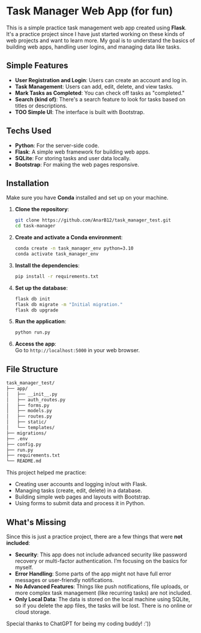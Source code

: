 # **Task Manager Web App (for fun)**

This is a simple practice task management web app created using **Flask**. It's a practice project since I have just started working on these kinds of web projects and want to learn more. My goal is to understand the basics of building web apps, handling user logins, and managing data like tasks.

## **Simple Features**

- **User Registration and Login**: Users can create an account and log in.
- **Task Management**: Users can add, edit, delete, and view tasks.
- **Mark Tasks as Completed**: You can check off tasks as "completed."
- **Search (kind of)**: There's a search feature to look for tasks based on titles or descriptions.
- **TOO Simple UI**: The interface is built with Bootstrap.

## **Techs Used**

- **Python**: For the server-side code.
- **Flask**: A simple web framework for building web apps.
- **SQLite**: For storing tasks and user data locally.
- **Bootstrap**: For making the web pages responsive.

## **Installation**


Make sure you have **Conda** installed and set up on your machine.


1. **Clone the repository**:

    ```bash
    git clone https://github.com/AnarB12/task_manager_test.git
    cd task-manager
    ```

2. **Create and activate a Conda environment**:

    ```bash
    conda create -n task_manager_env python=3.10
    conda activate task_manager_env
    ```

3. **Install the dependencies**:

    ```bash
    pip install -r requirements.txt
    ```

4. **Set up the database**:

    ```bash
    flask db init
    flask db migrate -m "Initial migration."
    flask db upgrade
    ```

5. **Run the application**:

    ```bash
    python run.py
    ```

6. **Access the app**:  
    Go to `http://localhost:5000` in your web browser.


## **File Structure**

```bash
task_manager_test/
├── app/
│   ├── __init__.py
│   ├── auth_routes.py
│   ├── forms.py
│   ├── models.py
│   ├── routes.py
│   ├── static/
│   └── templates/
├── migrations/
├── .env
├── config.py
├── run.py
├── requirements.txt
└── README.md
```


This project helped me practice:

- Creating user accounts and logging in/out with Flask.
- Managing tasks (create, edit, delete) in a database.
- Building simple web pages and layouts with Bootstrap.
- Using forms to submit data and process it in Python.
  
## **What's Missing**

Since this is just a practice project, there are a few things that were **not included**:

- **Security**: This app does not include advanced security like password recovery or multi-factor authentication. I’m focusing on the basics for myself.
- **Error Handling**: Some parts of the app might not have full error messages or user-friendly notifications.
- **No Advanced Features**: Things like push notifications, file uploads, or more complex task management (like recurring tasks) are not included.
- **Only Local Data**: The data is stored on the local machine using SQLite, so if you delete the app files, the tasks will be lost. There is no online or cloud storage.

Special thanks to ChatGPT for being my coding buddy! :'))

